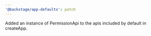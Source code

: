 ```yaml
---
'@backstage/app-defaults': patch
---
```


Added an instance of PermissionApi to the apis included by default in createApp.
